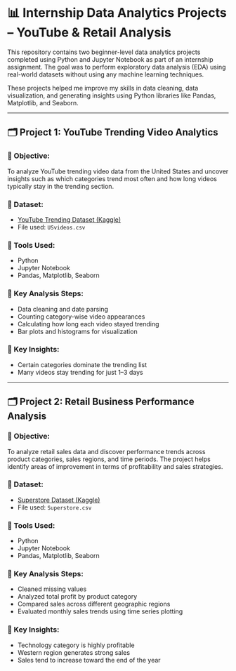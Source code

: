 # 📊 Internship Data Analytics Projects – YouTube & Retail Analysis

This repository contains two beginner-level data analytics projects completed using Python and Jupyter Notebook as part of an internship assignment. The goal was to perform exploratory data analysis (EDA) using real-world datasets without using any machine learning techniques.

These projects helped me improve my skills in data cleaning, data visualization, and generating insights using Python libraries like Pandas, Matplotlib, and Seaborn.

---

## 🗂️ Project 1: YouTube Trending Video Analytics

### 🔹 Objective:
To analyze YouTube trending video data from the United States and uncover insights such as which categories trend most often and how long videos typically stay in the trending section.

### 🔹 Dataset:
- [YouTube Trending Dataset (Kaggle)](https://www.kaggle.com/datasets/datasnaek/youtube-new)
- File used: `USvideos.csv`

### 🔹 Tools Used:
- Python
- Jupyter Notebook
- Pandas, Matplotlib, Seaborn

### 🔹 Key Analysis Steps:
- Data cleaning and date parsing
- Counting category-wise video appearances
- Calculating how long each video stayed trending
- Bar plots and histograms for visualization

### 🔹 Key Insights:
- Certain categories dominate the trending list
- Many videos stay trending for just 1–3 days

---

## 🗂️ Project 2: Retail Business Performance Analysis

### 🔹 Objective:
To analyze retail sales data and discover performance trends across product categories, sales regions, and time periods. The project helps identify areas of improvement in terms of profitability and sales strategies.

### 🔹 Dataset:
- [Superstore Dataset (Kaggle)](https://www.kaggle.com/datasets/vivek468/superstore-dataset-final)
- File used: `Superstore.csv`

### 🔹 Tools Used:
- Python
- Jupyter Notebook
- Pandas, Matplotlib, Seaborn

### 🔹 Key Analysis Steps:
- Cleaned missing values
- Analyzed total profit by product category
- Compared sales across different geographic regions
- Evaluated monthly sales trends using time series plotting

### 🔹 Key Insights:
- Technology category is highly profitable
- Western region generates strong sales
- Sales tend to increase toward the end of the year


